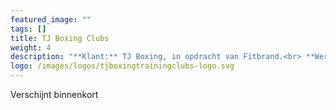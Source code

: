 ```yaml
---
featured_image: ""
tags: []
title: TJ Boxing Clubs
weight: 4
description: "**Klant:** TJ Boxing, in opdracht van Fitbrand.<br> **Werkzaamheden:** Design, Front-end ondersteuning en CMS implementatie<br> **Periode:** Lente 2017"
logo: /images/logos/tjboxingtrainingclubs-logo.svg
---
```


<div class="layout  p3-lr m6-b">
  <div class="w-large center">
    Verschijnt binnenkort 
  </div>
</div>